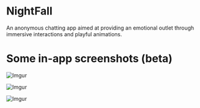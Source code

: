 # NightFall
An anonymous chatting app aimed at providing an emotional outlet through immersive interactions and playful animations.


# Some in-app screenshots (beta)

![Imgur](https://i.imgur.com/RtatziN.png)

![Imgur](https://i.imgur.com/ICDOoU6.png)

![Imgur](https://i.imgur.com/XOVf3gb.png)
